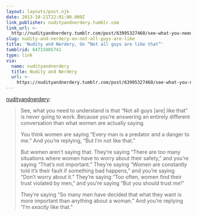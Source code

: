```yaml
---
layout: layouts/post.njk
date: 2013-10-21T22:01:00.000Z
link_publisher: nudityandnerdery.tumblr.com
link_url: >-
  http://nudityandnerdery.tumblr.com/post/63995327460/see-what-you-need-to-understand-is-that-not-all
slug: nudity-and-nerdery-on-not-all-guys-are-like
title: 'Nudity and Nerdery, On “Not all guys are like that”'
tumblrid: 64715005741
type: link
via:
  name: nudityandnerdery
  title: Nudity and Nerdery
  url: >-
    https://nudityandnerdery.tumblr.com/post/63995327460/see-what-you-need-to-understand-is-that-not-all
---
```

<p><a href="http://nudityandnerdery.tumblr.com/post/63995327460/see-what-you-need-to-understand-is-that-not-all" class="tumblr_blog">nudityandnerdery</a>:</p>

<blockquote>
<p>See, what you need to understand is that “Not all guys [are] like that” is never going to work. Because you’re answering an entirely different conversation than what women are actually saying.

</p><p>You think women are saying “Every man is a predator and a danger to me.” And you’re replying, “But I’m not like that.”

</p><p>But women aren’t saying that. They’re saying “There are too many situations where women have to worry about their safety,” and you’re saying “That’s not important.” They’re saying “Women are constantly told it’s their fault if something bad happens,” and you’re saying “Don’t worry about it.” They’re saying “Too often, women find their trust violated by men,” and you’re saying “But you should trust <em>me</em>!”

</p><p>They’re saying “So many men have decided that what they want is more important than anything about a woman.” And you’re replying “I’m <em>exactly</em> like that.”</p></blockquote>
